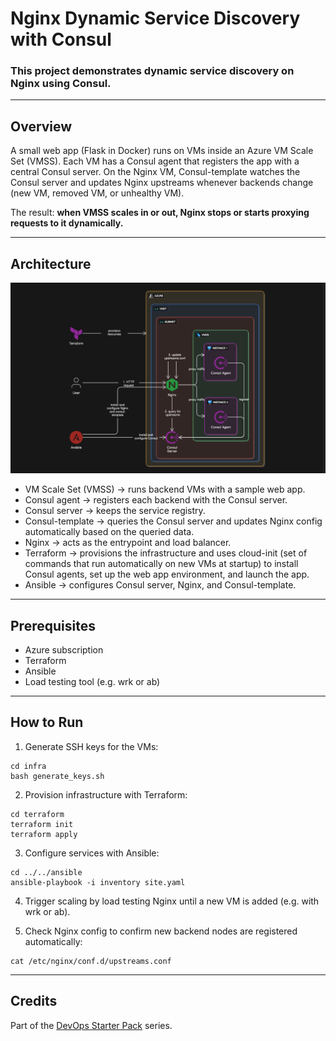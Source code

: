 # Nginx Dynamic Service Discovery with Consul

### This project demonstrates **dynamic service discovery** on Nginx using **Consul**.
---

## Overview

A small web app (Flask in Docker) runs on VMs inside an Azure VM Scale Set (VMSS). Each VM has a Consul agent that registers the app with a central Consul server.
On the Nginx VM, Consul-template watches the Consul server and updates Nginx upstreams whenever backends change (new VM, removed VM, or unhealthy VM).

The result: **when VMSS scales in or out, Nginx stops or starts proxying requests to it dynamically.**

---

## Architecture

![Architecture Diagram](architecture_diagram.png)

- VM Scale Set (VMSS) → runs backend VMs with a sample web app.
- Consul agent → registers each backend with the Consul server.
- Consul server → keeps the service registry.
- Consul-template → queries the Consul server and updates Nginx config automatically based on the queried data.
- Nginx → acts as the entrypoint and load balancer.
- Terraform → provisions the infrastructure and uses cloud-init (set of commands that run automatically on new VMs at startup) to install Consul agents, set up the web app environment, and launch the app.
- Ansible → configures Consul server, Nginx, and Consul-template.

---

## Prerequisites

- Azure subscription
- Terraform
- Ansible
- Load testing tool (e.g. wrk or ab)

---  

## How to Run

1. Generate SSH keys for the VMs:
```
cd infra
bash generate_keys.sh
```

2. Provision infrastructure with Terraform:
```
cd terraform
terraform init
terraform apply
```

3. Configure services with Ansible:
```
cd ../../ansible
ansible-playbook -i inventory site.yaml
```

4. Trigger scaling by load testing Nginx until a new VM is added (e.g. with wrk or ab).

5. Check Nginx config to confirm new backend nodes are registered automatically:
```
cat /etc/nginx/conf.d/upstreams.conf
```

---

## Credits
Part of the <a href="https://www.linkedin.com/build-relation/newsletter-follow?entityUrn=7315967826320588801" target="_blank">DevOps Starter Pack</a> series.

